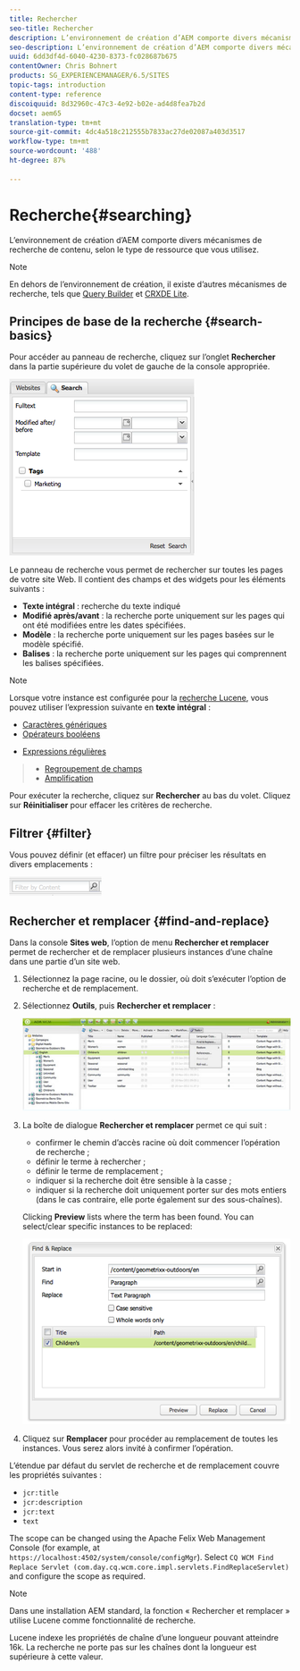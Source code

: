 ```yaml
---
title: Rechercher
seo-title: Rechercher
description: L’environnement de création d’AEM comporte divers mécanismes de recherche de contenu, selon le type de ressource que vous utilisez.
seo-description: L’environnement de création d’AEM comporte divers mécanismes de recherche de contenu, selon le type de ressource que vous utilisez.
uuid: 6dd3df4d-6040-4230-8373-fc028687b675
contentOwner: Chris Bohnert
products: SG_EXPERIENCEMANAGER/6.5/SITES
topic-tags: introduction
content-type: reference
discoiquuid: 8d32960c-47c3-4e92-b02e-ad4d8fea7b2d
docset: aem65
translation-type: tm+mt
source-git-commit: 4dc4a518c212555b7833ac27de02087a403d3517
workflow-type: tm+mt
source-wordcount: '488'
ht-degree: 87%

---
```



# Recherche{#searching}

L’environnement de création d’AEM comporte divers mécanismes de recherche de contenu, selon le type de ressource que vous utilisez.

>[!NOTE]
>
>En dehors de l’environnement de création, il existe d’autres mécanismes de recherche, tels que [Query Builder](/help/sites-developing/querybuilder-api.md) et [CRXDE Lite](/help/sites-developing/developing-with-crxde-lite.md).

## Principes de base de la recherche {#search-basics}

Pour accéder au panneau de recherche, cliquez sur l’onglet **Rechercher** dans la partie supérieure du volet de gauche de la console appropriée.

![chlimage_1-101](assets/chlimage_1-101.png)

Le panneau de recherche vous permet de rechercher sur toutes les pages de votre site Web. Il contient des champs et des widgets pour les éléments suivants :

* **Texte intégral** : recherche du texte indiqué
* **Modifié après/avant** : la recherche porte uniquement sur les pages qui ont été modifiées entre les dates spécifiées.
* **Modèle** : la recherche porte uniquement sur les pages basées sur le modèle spécifié.
* **Balises** : la recherche porte uniquement sur les pages qui comprennent les balises spécifiées.

>[!NOTE]
>
>Lorsque votre instance est configurée pour la [recherche Lucene](/help/sites-deploying/queries-and-indexing.md), vous pouvez utiliser l’expression suivante en **texte intégral** :
>
>* [Caractères génériques](https://lucene.apache.org/core/5_3_1/queryparser/org/apache/lucene/queryparser/classic/package-summary.html#Wildcard_Searches) 
>* [Opérateurs booléens](https://lucene.apache.org/core/5_3_1/queryparser/org/apache/lucene/queryparser/classic/package-summary.html#Boolean_operators)  

   >
   >
* [Expressions régulières](https://lucene.apache.org/core/5_3_1/queryparser/org/apache/lucene/queryparser/classic/package-summary.html#Regexp_Searches)
>* [Regroupement de champs](https://lucene.apache.org/core/5_3_1/queryparser/org/apache/lucene/queryparser/classic/package-summary.html#Field_Grouping) 
>* [Amplification](https://lucene.apache.org/core/5_3_1/queryparser/org/apache/lucene/queryparser/classic/package-summary.html#Boosting_a_Term) 

>



Pour exécuter la recherche, cliquez sur **Rechercher** au bas du volet. Cliquez sur **Réinitialiser** pour effacer les critères de recherche.

## Filtrer {#filter}

Vous pouvez définir (et effacer) un filtre pour préciser les résultats en divers emplacements :

![chlimage_1-102](assets/chlimage_1-102.png)

## Rechercher et remplacer {#find-and-replace}

Dans la console **Sites web**, l’option de menu **Rechercher et remplacer** permet de rechercher et de remplacer plusieurs instances d’une chaîne dans une partie d’un site web.

1. Sélectionnez la page racine, ou le dossier, où doit s’exécuter l’option de recherche et de remplacement.
1. Sélectionnez **Outils**, puis **Rechercher et remplacer** :

   ![screen_shot_2012-02-15at120346pm](assets/screen_shot_2012-02-15at120346pm.png)

1. La boîte de dialogue **Rechercher et remplacer** permet ce qui suit :

   * confirmer le chemin d’accès racine où doit commencer l’opération de recherche ;
   * définir le terme à rechercher ;
   * définir le terme de remplacement ;
   * indiquer si la recherche doit être sensible à la casse ;
   * indiquer si la recherche doit uniquement porter sur des mots entiers (dans le cas contraire, elle porte également sur des sous-chaînes).

   Clicking **Preview** lists where the term has been found. You can select/clear specific instances to be replaced:

   ![screen_shot_2012-02-15at120719pm](assets/screen_shot_2012-02-15at120719pm.png)

1. Cliquez sur **Remplacer** pour procéder au remplacement de toutes les instances. Vous serez alors invité à confirmer l’opération.

L’étendue par défaut du servlet de recherche et de remplacement couvre les propriétés suivantes :

* `jcr:title`
* `jcr:description`
* `jcr:text`
* `text`

The scope can be changed using the Apache Felix Web Management Console (for example, at `https://localhost:4502/system/console/configMgr`). Select `CQ WCM Find Replace Servlet (com.day.cq.wcm.core.impl.servlets.FindReplaceServlet)` and configure the scope as required.

>[!NOTE]
>
>Dans une installation AEM standard, la fonction « Rechercher et remplacer » utilise Lucene comme fonctionnalité de recherche.
>
>Lucene indexe les propriétés de chaîne d’une longueur pouvant atteindre 16k. La recherche ne porte pas sur les chaînes dont la longueur est supérieure à cette valeur.
